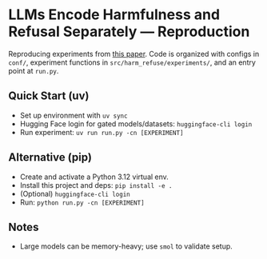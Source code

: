 # LLMs Encode Harmfulness and Refusal Separately — Reproduction

Reproducing experiments from [this paper](https://arxiv.org/abs/2507.11878). Code is organized with configs in `conf/`, experiment functions in `src/harm_refuse/experiments/`, and an entry point at `run.py`.

## Quick Start (uv)
- Set up environment with `uv sync`
- Hugging Face login for gated models/datasets: `huggingface-cli login`
- Run experiment: `uv run run.py -cn [EXPERIMENT]`

## Alternative (pip)
- Create and activate a Python 3.12 virtual env.
- Install this project and deps: `pip install -e .`
- (Optional) `huggingface-cli login`
- Run: `python run.py -cn [EXPERIMENT]`

## Notes

- Large models can be memory-heavy; use `smol` to validate setup.
